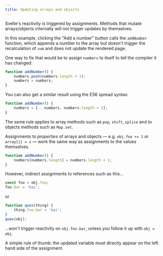 ```yaml
---
title: Updating arrays and objects
---
```


Svelte's reactivity is triggered by assignments. Methods that mutate arrays/objects internally will not trigger updates by themselves.

In this example, clicking the "Add a number" button calls the `addNumber` function, which appends a number to the array but doesn't trigger the recalculation of `sum` and does not update the rendered page.

One way to fix that would be to assign `numbers` to itself to tell the compiler it has changed:

```js
function addNumber() {
	numbers.push(numbers.length + 1);
	numbers = numbers;
}
```

You can also get a similar result using the ES6 spread syntax:

```js
function addNumber() {
	numbers = [...numbers, numbers.length + 1];
}
```

The same rule applies to array methods such as `pop`, `shift`, `splice` and to objects methods such as `Map.set`.

Assignments to *properties* of arrays and objects — e.g. `obj.foo += 1` or `array[i] = x` — work the same way as assignments to the values themselves.

```js
function addNumber() {
	numbers[numbers.length] = numbers.length + 1;
}
```

However, indirect assignments to references such as this...

```js
const foo = obj.foo;
foo.bar = 'baz';
```

or 

```js
function quox(thing) {
	thing.foo.bar = 'baz';
}
quox(obj);
```

...won't trigger reactivity on `obj.foo.bar`, unless you follow it up with `obj = obj`.

A simple rule of thumb: the updated variable must directly appear on the left hand side of the assignment.